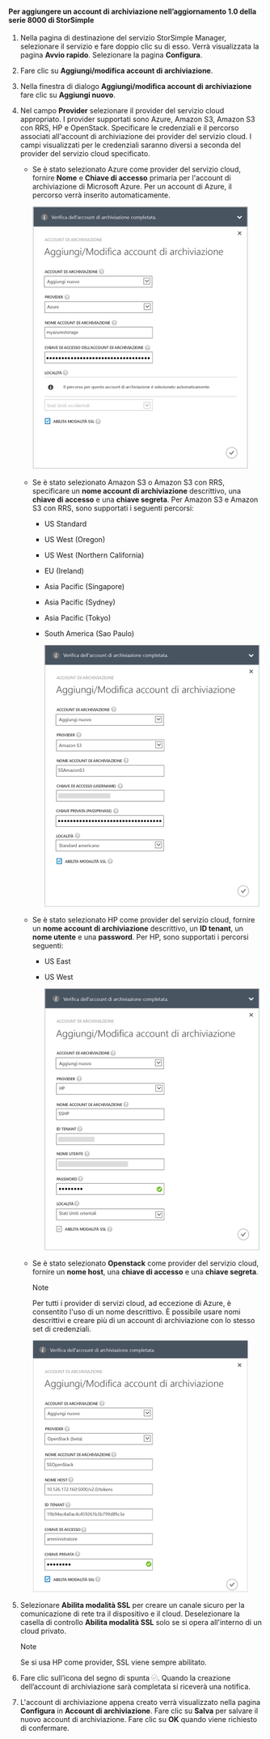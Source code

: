 <!--author=alkohli last changed: 9/17/15-->

#### Per aggiungere un account di archiviazione nell’aggiornamento 1.0 della serie 8000 di StorSimple
1. Nella pagina di destinazione del servizio StorSimple Manager, selezionare il servizio e fare doppio clic su di esso. Verrà visualizzata la pagina **Avvio rapido**. Selezionare la pagina **Configura**.
2. Fare clic su **Aggiungi/modifica account di archiviazione**.
3. Nella finestra di dialogo **Aggiungi/modifica account di archiviazione** fare clic su **Aggiungi nuovo**.
4. Nel campo **Provider** selezionare il provider del servizio cloud appropriato. I provider supportati sono Azure, Amazon S3, Amazon S3 con RRS, HP e OpenStack. Specificare le credenziali e il percorso associati all'account di archiviazione dei provider del servizio cloud. I campi visualizzati per le credenziali saranno diversi a seconda del provider del servizio cloud specificato.
   
   * Se è stato selezionato Azure come provider del servizio cloud, fornire **Nome** e **Chiave di accesso** primaria per l'account di archiviazione di Microsoft Azure. Per un account di Azure, il percorso verrà inserito automaticamente.
     
        ![Add Azure storage account](./media/storsimple-configure-new-storage-account-u1/AddAzureStorageaccount-include.png)
   * Se è stato selezionato Amazon S3 o Amazon S3 con RRS, specificare un **nome account di archiviazione** descrittivo, una **chiave di accesso** e una **chiave segreta**. Per Amazon S3 e Amazon S3 con RRS, sono supportati i seguenti percorsi:
     
     * US Standard
     * US West (Oregon)
     * US West (Northern California)
     * EU (Ireland)
     * Asia Pacific (Singapore)
     * Asia Pacific (Sydney)
     * Asia Pacific (Tokyo)
     * South America (Sao Paulo)
       
       ![Add Amazon storage account](./media/storsimple-configure-new-storage-account-u1/AddAmazonStorageaccount-include.png)
   * Se è stato selezionato HP come provider del servizio cloud, fornire un **nome account di archiviazione** descrittivo, un **ID tenant**, un **nome utente** e una **password**. Per HP, sono supportati i percorsi seguenti:
     
     * US East
     * US West
       
       ![Add HP storage account](./media/storsimple-configure-new-storage-account-u1/AddHPStorageaccount-include.png)
   * Se è stato selezionato **Openstack** come provider del servizio cloud, fornire un **nome host**, una **chiave di accesso** e una **chiave segreta**.
     
     > [!NOTE]
     > Per tutti i provider di servizi cloud, ad eccezione di Azure, è consentito l'uso di un nome descrittivo. È possibile usare nomi descrittivi e creare più di un account di archiviazione con lo stesso set di credenziali.
     > 
     > 
     
        ![Add Openstack storage account](./media/storsimple-configure-new-storage-account-u1/AddOpenstackStorageaccount-include.png)
5. Selezionare **Abilita modalità SSL** per creare un canale sicuro per la comunicazione di rete tra il dispositivo e il cloud. Deselezionare la casella di controllo **Abilita modalità SSL** solo se si opera all'interno di un cloud privato.
   
   > [!NOTE]
   > Se si usa HP come provider, SSL viene sempre abilitato.
   > 
   > 
6. Fare clic sull’icona del segno di spunta ![icona del segno di spunta](./media/storsimple-configure-new-storage-account/HCS_CheckIcon-include.png). Quando la creazione dell’account di archiviazione sarà completata si riceverà una notifica.
7. L'account di archiviazione appena creato verrà visualizzato nella pagina **Configura** in **Account di archiviazione**. Fare clic su **Salva** per salvare il nuovo account di archiviazione. Fare clic su **OK** quando viene richiesto di confermare.

<!-----HONumber=Oct15_HO3-->